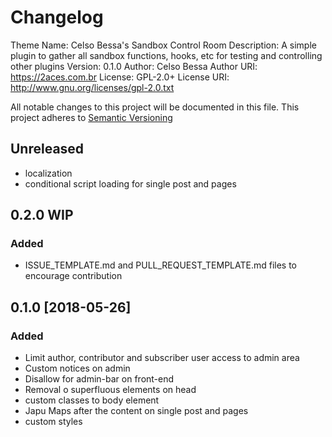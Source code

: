 # Changelog
Theme Name:  Celso Bessa's Sandbox Control Room
Description: A simple plugin to gather all sandbox functions, hooks, etc for testing and controlling other plugins
Version:     0.1.0
Author:      Celso Bessa
Author URI:  https://2aces.com.br
License:     GPL-2.0+
License URI: http://www.gnu.org/licenses/gpl-2.0.txt

All notable changes to this project will be documented in this file.
This project adheres to [Semantic Versioning](http://semver.org/)

## Unreleased

- localization
- conditional script loading for single post and pages

## 0.2.0 WIP

### Added
- ISSUE_TEMPLATE.md and PULL_REQUEST_TEMPLATE.md files to encourage contribution

## 0.1.0 [2018-05-26]

### Added
- Limit author, contributor and subscriber user access to admin area
- Custom notices on admin
- Disallow for admin-bar on front-end
- Removal o superfluous elements on head
- custom classes to body element
- Japu Maps after the content on single post and pages
- custom styles
